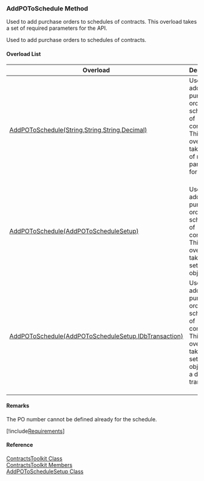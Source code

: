 ﻿### AddPOToSchedule Method

Used to add purchase orders to schedules of contracts. This overload takes a set of required parameters for the API.

Used to add purchase orders to schedules of contracts.

#### Overload List

| Overload | Description |
| --- | --- |
| [AddPOToSchedule(String,String,String,Decimal)](FChoice.Toolkits.Clarify~FChoice.Toolkits.Clarify.Contracts.ContractsToolkit~AddPOToSchedule(String,String,String,Decimal).md) | Used to add purchase orders to schedules of contracts. This overload takes a set of required parameters for the API.   |
| [AddPOToSchedule(AddPOToScheduleSetup)](FChoice.Toolkits.Clarify~FChoice.Toolkits.Clarify.Contracts.ContractsToolkit~AddPOToSchedule(AddPOToScheduleSetup).md) | Used to add purchase orders to schedules of contracts. This overload takes a setup object.   |
| [AddPOToSchedule(AddPOToScheduleSetup,IDbTransaction)](FChoice.Toolkits.Clarify~FChoice.Toolkits.Clarify.Contracts.ContractsToolkit~AddPOToSchedule(AddPOToScheduleSetup,IDbTransaction).md) | Used to add purchase orders to schedules of contracts. This overload takes a setup object and a database transaction.   |

#### Remarks

The PO number cannot be defined already for the schedule.

[!include[Requirements](../partials/requirements.md)]



#### Reference

[ContractsToolkit Class](FChoice.Toolkits.Clarify~FChoice.Toolkits.Clarify.Contracts.ContractsToolkit.md)  
[ContractsToolkit Members](FChoice.Toolkits.Clarify~FChoice.Toolkits.Clarify.Contracts.ContractsToolkit_members.md)  
[AddPOToScheduleSetup Class](FChoice.Toolkits.Clarify~FChoice.Toolkits.Clarify.Contracts.AddPOToScheduleSetup.md)